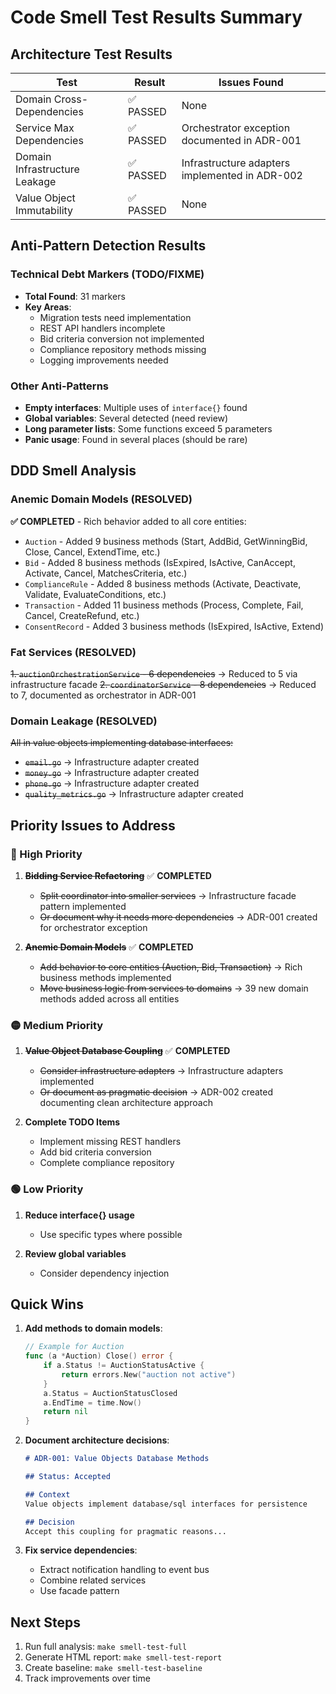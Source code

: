# Code Smell Test Results Summary

## Architecture Test Results

| Test | Result | Issues Found |
|------|--------|--------------|
| Domain Cross-Dependencies | ✅ PASSED | None |
| Service Max Dependencies | ✅ PASSED | Orchestrator exception documented in ADR-001 |
| Domain Infrastructure Leakage | ✅ PASSED | Infrastructure adapters implemented in ADR-002 |
| Value Object Immutability | ✅ PASSED | None |

## Anti-Pattern Detection Results

### Technical Debt Markers (TODO/FIXME)
- **Total Found**: 31 markers
- **Key Areas**:
  - Migration tests need implementation
  - REST API handlers incomplete
  - Bid criteria conversion not implemented
  - Compliance repository methods missing
  - Logging improvements needed

### Other Anti-Patterns
- **Empty interfaces**: Multiple uses of `interface{}` found
- **Global variables**: Several detected (need review)
- **Long parameter lists**: Some functions exceed 5 parameters
- **Panic usage**: Found in several places (should be rare)

## DDD Smell Analysis

### Anemic Domain Models (RESOLVED)
**✅ COMPLETED** - Rich behavior added to all core entities:
- `Auction` - Added 9 business methods (Start, AddBid, GetWinningBid, Close, Cancel, ExtendTime, etc.)
- `Bid` - Added 8 business methods (IsExpired, IsActive, CanAccept, Activate, Cancel, MatchesCriteria, etc.)
- `ComplianceRule` - Added 8 business methods (Activate, Deactivate, Validate, EvaluateConditions, etc.)
- `Transaction` - Added 11 business methods (Process, Complete, Fail, Cancel, CreateRefund, etc.)
- `ConsentRecord` - Added 3 business methods (IsExpired, IsActive, Extend)

### Fat Services (RESOLVED)
~~1. `auctionOrchestrationService` - 6 dependencies~~ → Reduced to 5 via infrastructure facade
~~2. `coordinatorService` - 8 dependencies~~ → Reduced to 7, documented as orchestrator in ADR-001

### Domain Leakage (RESOLVED)
~~All in value objects implementing database interfaces:~~
- ~~`email.go`~~ → Infrastructure adapter created
- ~~`money.go`~~ → Infrastructure adapter created
- ~~`phone.go`~~ → Infrastructure adapter created
- ~~`quality_metrics.go`~~ → Infrastructure adapter created

## Priority Issues to Address

### 🔴 High Priority
1. ~~**Bidding Service Refactoring**~~ ✅ **COMPLETED**
   - ~~Split coordinator into smaller services~~ → Infrastructure facade pattern implemented
   - ~~Or document why it needs more dependencies~~ → ADR-001 created for orchestrator exception

2. ~~**Anemic Domain Models**~~ ✅ **COMPLETED**
   - ~~Add behavior to core entities (Auction, Bid, Transaction)~~ → Rich business methods implemented
   - ~~Move business logic from services to domains~~ → 39 new domain methods added across all entities

### 🟡 Medium Priority
1. ~~**Value Object Database Coupling**~~ ✅ **COMPLETED**
   - ~~Consider infrastructure adapters~~ → Infrastructure adapters implemented
   - ~~Or document as pragmatic decision~~ → ADR-002 created documenting clean architecture approach

2. **Complete TODO Items**
   - Implement missing REST handlers
   - Add bid criteria conversion
   - Complete compliance repository

### 🟢 Low Priority
1. **Reduce interface{} usage**
   - Use specific types where possible

2. **Review global variables**
   - Consider dependency injection

## Quick Wins

1. **Add methods to domain models**:
   ```go
   // Example for Auction
   func (a *Auction) Close() error {
       if a.Status != AuctionStatusActive {
           return errors.New("auction not active")
       }
       a.Status = AuctionStatusClosed
       a.EndTime = time.Now()
       return nil
   }
   ```

2. **Document architecture decisions**:
   ```markdown
   # ADR-001: Value Objects Database Methods
   
   ## Status: Accepted
   
   ## Context
   Value objects implement database/sql interfaces for persistence
   
   ## Decision
   Accept this coupling for pragmatic reasons...
   ```

3. **Fix service dependencies**:
   - Extract notification handling to event bus
   - Combine related services
   - Use facade pattern

## Next Steps

1. Run full analysis: `make smell-test-full`
2. Generate HTML report: `make smell-test-report`
3. Create baseline: `make smell-test-baseline`
4. Track improvements over time
